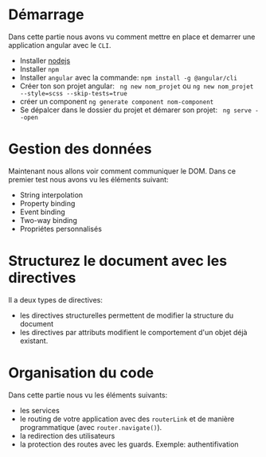 # Démarrage
Dans cette partie nous avons vu comment mettre en place et demarrer une application angular avec le `CLI`.
- Installer [nodejs](https://nodejs.org/en/)
- Installer `npm`
- Installer `angular` avec la commande: `npm install -g @angular/cli`
- Créer ton son projet angular: ` ng new nom_projet` ou `ng new nom_projet --style=scss --skip-tests=true`
- créer un component `ng generate component nom-component `
- Se dépalcer dans le dossier du projet et démarer son projet: ` ng serve --open`

# Gestion des données
Maintenant nous allons voir comment communiquer le DOM.
Dans ce premier test nous avons vu les éléments suivant:
- String interpolation
- Property binding
- Event binding
- Two-way binding
- Propriétes personnalisés

# Structurez le document avec les directives
Il a deux types de directives:
- les directives structurelles permettent de modifier la structure du document
- les directives par attributs modifient le comportement d'un objet déjà existant.

# Organisation du code
Dans cette partie nous vu les éléments suivants:
- les services
- le routing de votre application avec des  `routerLink`  et de manière programmatique (avec `router.navigate()`).
- la redirection des utilisateurs
- la protection des routes avec les guards. Exemple: authentifivation
